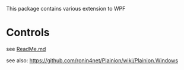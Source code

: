 ﻿
This package contains various extension to  WPF 

# Controls

see [ReadMe.md](Controls/ReadMe.md)


see also: <https://github.com/ronin4net/Plainion/wiki/Plainion.Windows>
